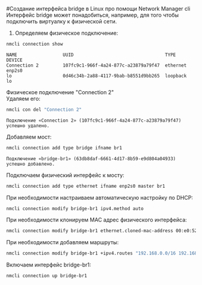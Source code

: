 #Создание интерфейса bridge в Linux про помощи Network Manager cli  
Интерфейс bridge может понадобиться, например, для того чтобы подключить виртуалку к физической сети.  
1. Определяем физическое подключение:
```bash
nmcli connection show
```
```
NAME                 UUID                                  TYPE      DEVICE 
Connection 2         107fc9c1-966f-4a24-877c-a23879a79f47  ethernet  enp2s0 
lo                   0d46c34b-2a88-4117-9bab-b8551d9bb265  loopback  lo
```
Физическое подключение "Connection 2"  
Удаляем его:
```bash
nmcli con del "Connection 2"
```
```
Подключение «Connection 2» (107fc9c1-966f-4a24-877c-a23879a79f47) успешно удалено.
```
Добавляем мост:
```bash
nmcli connection add type bridge ifname br1
```
```
Подключение «bridge-br1» (63db8daf-6661-4d17-8b59-e9d804a04933) успешно добавлено.
```
Подключаем физический интерфейс к мосту:
```bash
nmcli connection add type ethernet ifname enp2s0 master br1
```
При необходимости настраиваем автоматическую настройку по DHCP:
```bash
nmcli connection modify bridge-br1 ipv4.method auto
```
При необходимости клонируем MAC адрес физического интерфейса:
```bash
nmcli connection modify bridge-br1 ethernet.cloned-mac-address 00:e0:52:94:00:48
```
При необходимости добавляем маршруты:
```bash
nmcli connection modify bridge-br1 +ipv4.routes "192.168.0.0/16 192.168.0.1 40"
```
Включаем интерфейс bridge-br1:
```bash
nmcli connection up bridge-br1
```